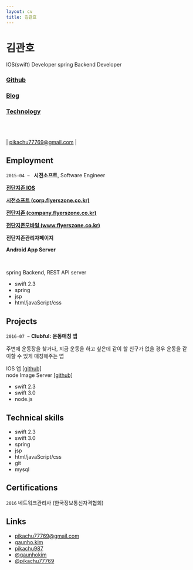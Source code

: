 ```yaml
---
layout: cv
title: 김관호
---
```


# 김관호

IOS(swift) Developer  spring Backend Developer

### __[Github](https://github.com/pikachu987/)__

### __[Blog](https://pikachu987.github.io/)__

### __[Technology](https://pikachu987.github.io/tec/)__

<br/><br/>

<div id="webaddress">
|
<a href="mailto:pikachu77769@gmail.com">pikachu77769@gmail.com</a>
|
</div>

## Employment

`2015-04 ~ `
__시전소프트__, Software Engineer

__[전단지존 IOS](https://itunes.apple.com/kr/app/id1121488884)__

__[시전소프트 (corp.flyerszone.co.kr)](http://corp.flyerszone.co.kr/)__

__[전단지존 (company.flyerszone.co.kr)](http://company.flyerszone.co.kr/)__

__[전단지존모바일 (www.flyerszone.co.kr)](http://www.flyerszone.co.kr/)__

__전단지존관리자페이지__

__Android App Server__

<br/>

spring Backend, REST API server

* swift 2.3
* spring
* jsp
* html/javaScript/css





## Projects

`2016-07 ~` __Clubful: 운동매칭 앱__

주변에 운동장을 찾거나, 지금 운동을 하고 싶은데 같이 할 친구가 없을 경우 운동을 같이할 수 있게 매칭해주는 앱

IOS 앱 [[github]](https://github.com/decube/ClubfulIOS)
<br>
node Image Server [[github]](https://github.com/decube/DecubeImageServer)
<br>

* swift 2.3
* swift 3.0
* node.js


## Technical skills

* swift 2.3
* swift 3.0
* spring
* jsp
* html/javaScript/css
* git
* mysql



## Certifications

`2016` 네트워크관리사 (한국정보통신자격협회)


## Links

* <i class="fa fa-envelope"></i> <a href="mailto:pikachu77769@gmail.com">pikachu77769@gmail.com</a><br />
*  <i class="fa fa-facebook"></i> <a href="http://facebook.com/gaunho.kim">gaunho.kim</a><br />
* <i class="fa fa-github"></i> <a href="http://github.com/pikachu987">pikachu987</a><br />
*  <i class="fa fa-instagram"></i> <a href="https://www.instagram.com/gaunhokim/">@gaunhokim</a><br />
*  <i class="fa fa-twitter"></i> <a href="http://twitter.com/pikachu77769">@pikachu77769</a><br />
